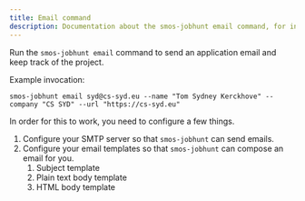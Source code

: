 ```yaml
---
title: Email command
description: Documentation about the smos-jobhunt email command, for initiating an application project by sending an email
---
```


Run the `smos-jobhunt email` command to send an application email and keep track of the project.

Example invocation:

```
smos-jobhunt email syd@cs-syd.eu --name "Tom Sydney Kerckhove" --company "CS SYD" --url "https://cs-syd.eu"
```

In order for this to work, you need to configure a few things.

1. Configure your SMTP server so that `smos-jobhunt` can send emails.
2. Configure your email templates so that `smos-jobhunt` can compose an email for you.
    1. Subject template
    2. Plain text body template
    3. HTML body template
